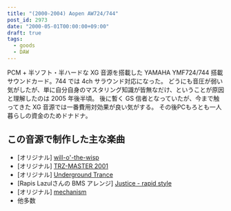 ```yaml
---
title: "(2000-2004) Aopen AW724/744"
post_id: 2973
date: "2000-05-01T00:00:00+09:00"
draft: true
tags:
  - goods
  - DAW
---
```



PCM + 半ソフト・半ハードな XG 音源を搭載した YAMAHA YMF724/744 搭載サウンドカード。744 では 4ch サラウンド対応になった。 どうにも音圧が弱い気がしたが、単に自分自身のマスタリング知識が皆無なだけ、ということが原因と理解したのは 2005 年後半頃。 後に暫く GS 信者となっていたが、今まで触ってきた XG 音源では一番費用対効果が良い気がする。  その後PCもろとも一人暮らしの資金のためドナドナ。
## この音源で制作した主な楽曲


  * [オリジナル] [will-o'-the-wisp](https://danmaq.com/will-o-the-wisp)
  * [オリジナル] [TRZ-MASTER 2001](https://danmaq.com/trz-master2001)
  * [オリジナル] [Underground Trance](https://danmaq.com/underground-trance)
  * [Rapis Lazulさんの BMS アレンジ] [Justice - rapid style](https://danmaq.com/justice)
  * [オリジナル] [mechanism](https://danmaq.com/mechanism)
  * 他多数
